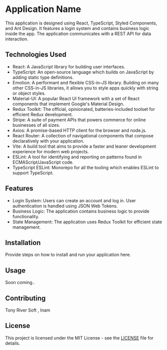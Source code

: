# Application Name

This application is designed using React, TypeScript, Styled Components, and Ant Design. It features a login system and contains business logic inside the app. The application communicates with a REST API for data interaction.

## Technologies Used

- React: A JavaScript library for building user interfaces.
- TypeScript: An open-source language which builds on JavaScript by adding static type definitions.
- Emotion: A performant and flexible CSS-in-JS library. Building on many other CSS-in-JS libraries, it allows you to style apps quickly with string or object styles.
- Material-UI: A popular React UI framework with a set of React components that implement Google's Material Design.
- Redux Toolkit: The official, opinionated, batteries-included toolset for efficient Redux development.
- Stripe: A suite of payment APIs that powers commerce for online businesses of all sizes.
- Axios: A promise-based HTTP client for the browser and node.js.
- React Router: A collection of navigational components that compose declaratively with your application.
- Vite: A build tool that aims to provide a faster and leaner development experience for modern web projects.
- ESLint: A tool for identifying and reporting on patterns found in ECMAScript/JavaScript code.
- TypeScript ESLint: Monorepo for all the tooling which enables ESLint to support TypeScript.

## Features

- Login System: Users can create an account and log in. User authentication is handled using JSON Web Tokens.
- Business Logic: The application contains business logic to provide functionality.
- State Management: The application uses Redux Toolkit for efficient state management.

## Installation

Provide steps on how to install and run your application here.

## Usage

Soon coming..

## Contributing

Tony River Soft , Inam 

## License

This project is licensed under the MIT License - see the [LICENSE](LICENSE) file for details.